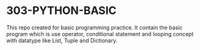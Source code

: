 # 303-PYTHON-BASIC
This repo created for basic programming practice. It contain the basic program which is use operator, conditional statement and looping concept with datatype like List, Tuple and Dictionary.
